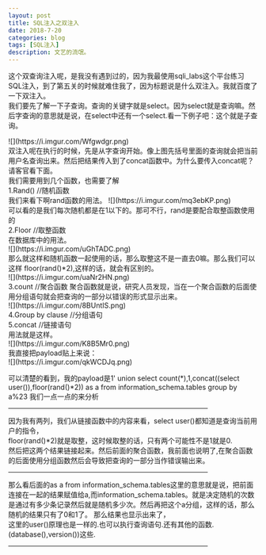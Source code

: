 ```yaml
---
layout: post
title: SQL注入之双注入
date: 2018-7-20
categories: blog
tags: [SQL注入]
description: 文艺的流氓。
---
```

<p>这个双查询注入呢，是我没有遇到过的，因为我最使用sqli_labs这个平台练习SQL注入，到了第五关的时候就难住我了，因为标题说是什么双注入。我就百度了一下双注入。<br>
我们要先了解一下子查询。查询的关键字就是select。因为select就是查询嘛。然后字查询的意思就是说，在select中还有一个select.看一下例子吧：这个就是子查询。</p>
![](https://i.imgur.com/Wfgwdgr.png)
<br>双注入呢在执行的时候，先是从字查询开始。像上图先括号里面的查询就会把当前用户名查询出来。然后把结果传入到了concat函数中。为什么要传入concat呢？请客官看下面。<br>
我们需要用到几个函数，也需要了解<br>
1.Rand()    //随机函数<br>
我们来看下啊rand函数的用法。
![](https://i.imgur.com/mq3ebKP.png)
<br>可以看的是我们每次随机都是在1以下的。那可不行，rand是要配合取整函数使用的<br>
2.Floor    //取整函数<br>
在数据库中的用法。<br>
![](https://i.imgur.com/uGhTADC.png)
<br>那么就这样和随机函数一起使用的话，那么取整这不是一直去0嘛。那么我们可以这样 floor(rand()*2),这样的话，就会有区别的。<br>
![](https://i.imgur.com/uaNr2HN.png)
<br>3.count    //聚合函数
聚合函数就是说，研究人员发现，当在一个聚合函数的后面使用分组语句就会把查询的一部分以错误的形式显示出来。<br>
![](https://i.imgur.com/8BUntIS.png)
<br>4.Group by clause    //分组语句<br>
5.concat       //链接语句<br>
用法就是这样。<br>
![](https://i.imgur.com/K8B5Mr0.png)
<br>我直接把payload贴上来说：<br>
![](https://i.imgur.com/qkWCDJq.png)
<p>可以清楚的看到，我的payload是1' union select count(*),1,concat((select user()),floor(rand()*2)) as a from information_schema.tables group by a%23 我们一点一点的来分析<br><HR style="border:1 dashed #987cb9" width="80%" color=#987cb9 SIZE=1>
因为我有两列，我们从链接函数中的内容来看，select user()都知道是查询当前用户的指令，<br>floor(rand()*2)就是取整，这时候取整的话，只有两个可能性不是1就是0.<br>然后把这两个结果链接起来。然后前面的聚合函数，我前面也说明了,在聚合函数的后面使用分组函数然后会导致把查询的一部分当作错误输出来。<br><HR style="border:1 dashed #987cb9" width="80%" color=#987cb9 SIZE=1>
那么看后面的as a from information_schema.tables这里的意思就是说，把前面连接在一起的结果赋值给a,而information_schema.tables。就是决定随机的次数是通过有多少条记录然后就是随机多少次。然后再把这个a分组，这样的话，那么随机的结果只有了0和1了。
那么结果也显示出来了，<br>这里的user()原理也是一样的.也可以执行查询语句.还有其他的函数.(database(),version())这些.</p>
<HR style="border:1 dashed #987cb9" width="80%" color=#987cb9 SIZE=1>





